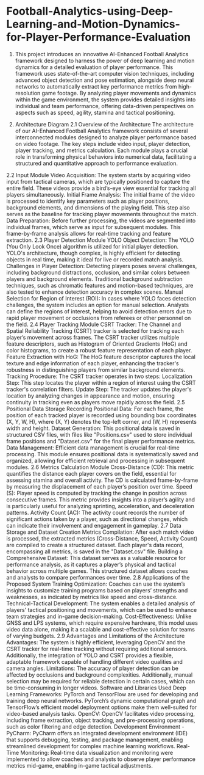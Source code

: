 # Football-Analytics-using-Deep-Learning-and-Motion-Dynamics-for-Player-Performance-Evaluation
1. This project introduces an innovative AI-Enhanced Football Analytics framework designed to harness the power of deep learning and motion dynamics for a detailed evaluation of player performance. This framework uses state-of-the-art computer vision techniques, including advanced object detection and pose estimation, alongside deep neural networks to automatically extract key performance metrics from high-resolution game footage. By analyzing player movements and dynamics within the game environment, the system provides detailed insights into individual and team performance, offering data-driven perspectives on aspects such as speed, agility, stamina and tactical positioning.
   
2. Architecture Diagram
2.1 Overview of the Architecture
The architecture of our AI-Enhanced Football Analytics framework consists of several interconnected modules designed to analyze player performance based on video footage. The key steps include video input, player detection, player tracking, and metrics calculation. Each module plays a crucial role in transforming physical behaviors into numerical data, facilitating a structured and quantitative approach to performance evaluation.

2.2 Input Module
Video Acquisition: The system starts by acquiring video input from tactical cameras, which are typically positioned to capture the entire field. These videos provide a bird’s-eye view essential for tracking all players simultaneously.
Initial Frame Analysis: The initial frame of the video is processed to identify key parameters such as player positions, background elements, and dimensions of the playing field. This step also serves as the baseline for tracking player movements throughout the match.
Data Preparation: Before further processing, the videos are segmented into individual frames, which serve as input for subsequent modules. This frame-by-frame analysis allows for real-time tracking and feature extraction.
2.3 Player Detection Module
YOLO Object Detection: The YOLO (You Only Look Once) algorithm is utilized for initial player detection. YOLO's architecture, though complex, is highly efficient for detecting objects in real time, making it ideal for live or recorded match analysis.
Challenges in Player Detection: Detecting players poses several challenges, including background distractions, occlusion, and similar colors between players and background elements. Traditional background subtraction techniques, such as chromatic features and motion-based techniques, are also tested to enhance detection accuracy in complex scenes.
Manual Selection for Region of Interest (ROI): In cases where YOLO faces detection challenges, the system includes an option for manual selection. Analysts can define the regions of interest, helping to avoid detection errors due to rapid player movement or occlusions from referees or other personnel on the field.
2.4 Player Tracking Module
CSRT Tracker: The Channel and Spatial Reliability Tracking (CSRT) tracker is selected for tracking each player’s movement across frames. The CSRT tracker utilizes multiple feature descriptors, such as Histogram of Oriented Gradients (HoG) and color histograms, to create a robust feature representation of each player.
Feature Extraction with HoG: The HoG feature descriptor captures the local texture and edge information of each player, enhancing the tracker's robustness in distinguishing players from similar background elements.
Tracking Procedure: The CSRT tracker operates in two steps:
Localization Step: This step locates the player within a region of interest using the CSRT tracker's correlation filters.
Update Step: The tracker updates the player's location by analyzing changes in appearance and motion, ensuring continuity in tracking even as players move rapidly across the field.
2.5 Positional Data Storage
Recording Positional Data: For each frame, the position of each tracked player is recorded using bounding box coordinates (X, Y, W, H), where (X, Y) denotes the top-left corner, and (W, H) represents width and height.
Dataset Generation: This positional data is saved in structured CSV files, with files like "Positions.csv" used to store individual frame positions and "Dataset.csv" for the final player performance metrics.
Data Management: Efficient data management is crucial for real-time processing. This module ensures positional data is systematically saved and organized, allowing for efficient retrieval and processing in subsequent modules.
2.6 Metrics Calculation Module
Cross-Distance (CD): This metric quantifies the distance each player covers on the field, essential for assessing stamina and overall activity. The CD is calculated frame-by-frame by measuring the displacement of each player’s position over time.
Speed (S): Player speed is computed by tracking the change in position across consecutive frames. This metric provides insights into a player’s agility and is particularly useful for analyzing sprinting, acceleration, and deceleration patterns.
Activity Count (AC): The activity count records the number of significant actions taken by a player, such as directional changes, which can indicate their involvement and engagement in gameplay.
2.7 Data Storage and Dataset Creation
Metrics Compilation: After each match video is processed, the extracted metrics (Cross-Distance, Speed, Activity Count) are compiled to create a structured dataset. Each player's data record, encompassing all metrics, is saved in the "Dataset.csv" file.
Building a Comprehensive Dataset: This dataset serves as a valuable resource for performance analysis, as it captures a player’s physical and tactical behavior across multiple games. This structured dataset allows coaches and analysts to compare performances over time.
2.8 Applications of the Proposed System
Training Optimization: Coaches can use the system’s insights to customize training programs based on players’ strengths and weaknesses, as indicated by metrics like speed and cross-distance.
Technical-Tactical Development: The system enables a detailed analysis of players' tactical positioning and movements, which can be used to enhance team strategies and in-game decision-making.
Cost-Effectiveness: Unlike GNSS and LPS systems, which require expensive hardware, this model uses video data alone, making it a scalable and cost-effective solution for teams of varying budgets.
2.9 Advantages and Limitations of the Architecture
Advantages: The system is highly efficient, leveraging OpenCV and the CSRT tracker for real-time tracking without requiring additional sensors. Additionally, the integration of YOLO and CSRT provides a flexible, adaptable framework capable of handling different video qualities and camera angles.
Limitations: The accuracy of player detection can be affected by occlusions and background complexities. Additionally, manual selection may be required for reliable detection in certain cases, which can be time-consuming in longer videos.
Software and Libraries Used
Deep Learning Frameworks: PyTorch and TensorFlow are used for developing and training deep neural networks. PyTorch’s dynamic computational graph and TensorFlow’s efficient model deployment options make them well-suited for video-based analysis tasks.
OpenCV: OpenCV facilitates video processing, including frame extraction, object tracking, and pre-processing operations, such as color filtering and edge detection.
Development Environment - PyCharm: PyCharm offers an integrated development environment (IDE) that supports debugging, testing, and package management, enabling streamlined development for complex machine learning workflows.
Real-Time Monitoring: Real-time data visualization and monitoring were implemented to allow coaches and analysts to observe player performance metrics mid-game, enabling in-game tactical adjustments.
